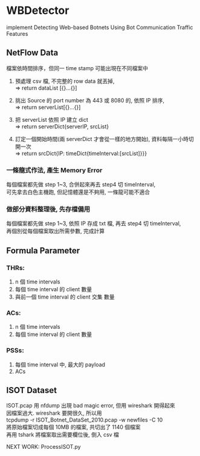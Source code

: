 # WBDetector
implement Detecting Web-based Botnets Using Bot Communication Traffic Features

## NetFlow Data
檔案依時間排序，但同一 time stamp 可能出現在不同檔案中
1. 預處理 csv 檔, 不完整的 row data 就丟掉,  
=> return dataList [{}...{}]

2. 挑出 Source 的 port number 為 443 或 8080 的, 依照 IP 排序,  
=> return serverList[{}...{}]

3. 把 serverList 依照 IP 建立 dict  
=> return serverDict{serverIP, srcList}

4. 訂定一個開始時間(兩 serverDict 才會從一樣的地方開始), 資料每隔一小時切開一次  
=> return srcDict{IP: timeDict{timeInterval:[srcList]}}}

### 一條龍式作法, 產生 Memory Error
每個檔案都先做 step 1~3, 合併起來再去 step4 切 timeInterval,  
可先拿去白色主機跑, 但記憶體還是不夠用, 一條龍可能不適合

### 做部分資料整理後, 先存檔備用
每個檔案都先做 step 1~3, 依照 IP 存成 txt 檔, 再去 step4 切 timeInterval,  
再個別從每個檔案取出所需參數, 完成計算

## Formula Parameter
### THRs: 
1. n 個 time intervals
2. 每個 time interval 的 client 數量
3. 與前一個 time interval 的 client 交集 數量

### ACs:
1. n 個 time intervals
2. 每個 time interval 的 client 數量

### PSSs:
1. 每個 time interval 中, 最大的 payload
2. ACs

## ISOT Dataset
ISOT.pcap 用 nfdump 出現 bad magic error, 但用 wireshark 開得起來  
因檔案過大. wireshark 要開很久, 所以用  
tcpdump -r ISOT_Botnet_DataSet_2010.pcap -w newfiles -C 10  
將原始檔案切成每個 10MB 的檔案, 共切出了 1140 個檔案  
再用 tshark 將檔案取出需要欄位後, 倒入 csv 檔  
  
NEXT WORK: ProcessISOT.py
